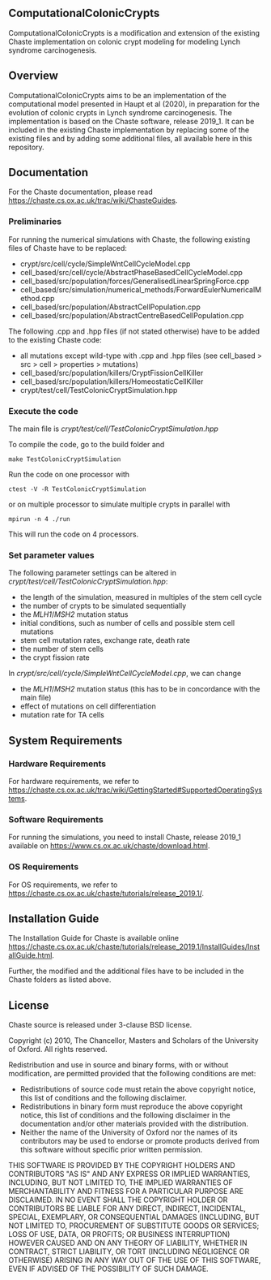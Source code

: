 ## ComputationalColonicCrypts

ComputationalColonicCrypts is a modification and extension of the existing
Chaste implementation on colonic crypt modeling for modeling Lynch syndrome
carcinogenesis.


## Overview
ComputationalColonicCrypts aims to be an implementation of the
computational model presented in Haupt et al (2020), in preparation
for the evolution of colonic crypts in Lynch syndrome carcinogenesis.
The implementation is based on the Chaste software, release 2019_1.
It can be included in the existing Chaste implementation by replacing
some of the existing files and by adding some additional files, all
available here in this repository.

## Documentation

For the Chaste documentation, please read https://chaste.cs.ox.ac.uk/trac/wiki/ChasteGuides.

### Preliminaries
For running the numerical simulations with Chaste, the following existing
files of Chaste have to be replaced:
- crypt/src/cell/cycle/SimpleWntCellCycleModel.cpp
- cell_based/src/cell/cycle/AbstractPhaseBasedCellCycleModel.cpp
- cell_based/src/population/forces/GeneralisedLinearSpringForce.cpp
- cell_based/src/simulation/numerical_methods/ForwardEulerNumericalMethod.cpp
- cell_based/src/population/AbstractCellPopulation.cpp
- cell_based/src/population/AbstractCentreBasedCellPopulation.cpp

The following .cpp and .hpp files (if not stated otherwise) have to be added
to the existing Chaste code:
- all mutations except wild-type with .cpp and .hpp files
  (see cell_based > src > cell > properties > mutations)
- cell_based/src/population/killers/CryptFissionCellKiller
- cell_based/src/population/killers/HomeostaticCellKiller
- crypt/test/cell/TestColonicCryptSimulation.hpp

### Execute the code
The main file is *crypt/test/cell/TestColonicCryptSimulation.hpp*

To compile the code, go to the build folder and

    make TestColonicCryptSimulation

Run the code on one processor with

    ctest -V -R TestColonicCryptSimulation

or on multiple processor to simulate multiple crypts in parallel with

    mpirun -n 4 ./run

This will run the code on 4 processors.

### Set parameter values

The following parameter settings can be altered in
*crypt/test/cell/TestColonicCryptSimulation.hpp*:
- the length of the simulation, measured in multiples of the stem cell cycle
- the number of crypts to be simulated sequentially
- the *MLH1*/*MSH2* mutation status
- initial conditions, such as number of cells and possible stem cell mutations
- stem cell mutation rates, exchange rate, death rate
- the number of stem cells
- the crypt fission rate

In *crypt/src/cell/cycle/SimpleWntCellCycleModel.cpp*, we can change
- the *MLH1*/*MSH2* mutation status (this has to be in concordance with the main file)
- effect of mutations on cell differentiation
- mutation rate for TA cells


## System Requirements

### Hardware Requirements
For hardware requirements, we refer to https://chaste.cs.ox.ac.uk/trac/wiki/GettingStarted#SupportedOperatingSystems.

### Software Requirements
For running the simulations, you need to install Chaste, release 2019_1
available on https://www.cs.ox.ac.uk/chaste/download.html.

### OS Requirements
For OS requirements, we refer to https://chaste.cs.ox.ac.uk/chaste/tutorials/release_2019.1/.

## Installation Guide
The Installation Guide for Chaste is available online https://chaste.cs.ox.ac.uk/chaste/tutorials/release_2019.1/InstallGuides/InstallGuide.html.

Further, the modified and the additional files have to be included in
the Chaste folders as listed above.

## License

Chaste source is released under 3-clause BSD license.

Copyright (c) 2010, The Chancellor, Masters and Scholars of the
University of Oxford. All rights reserved.

Redistribution and use in source and binary forms, with or without modification, are permitted provided that the following conditions are met:
- Redistributions of source code must retain the above copyright notice, this list of conditions and the following disclaimer.
- Redistributions in binary form must reproduce the above copyright notice, this list of conditions and the following disclaimer in the documentation and/or other materials provided with the distribution.
- Neither the name of the University of Oxford nor the names of its contributors may be used to endorse or promote products derived from this software without specific prior written permission.

THIS SOFTWARE IS PROVIDED BY THE COPYRIGHT HOLDERS AND CONTRIBUTORS "AS IS" AND ANY EXPRESS OR IMPLIED WARRANTIES, INCLUDING, BUT NOT LIMITED TO, THE IMPLIED WARRANTIES OF MERCHANTABILITY AND FITNESS FOR A PARTICULAR PURPOSE ARE DISCLAIMED. IN NO EVENT SHALL THE COPYRIGHT HOLDER OR CONTRIBUTORS BE LIABLE FOR ANY DIRECT, INDIRECT, INCIDENTAL, SPECIAL, EXEMPLARY, OR CONSEQUENTIAL DAMAGES (INCLUDING, BUT NOT LIMITED TO, PROCUREMENT OF SUBSTITUTE GOODS OR SERVICES; LOSS OF USE, DATA, OR PROFITS; OR BUSINESS INTERRUPTION) HOWEVER CAUSED AND ON ANY THEORY OF LIABILITY, WHETHER IN CONTRACT, STRICT LIABILITY, OR TORT (INCLUDING NEGLIGENCE OR OTHERWISE) ARISING IN ANY WAY OUT OF THE USE OF THIS SOFTWARE, EVEN IF ADVISED OF THE POSSIBILITY OF SUCH DAMAGE.
